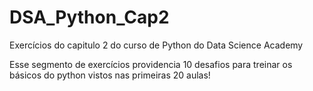 # DSA_Python_Cap2
Exercícios do capitulo 2 do curso de Python do Data Science Academy

Esse segmento de exercícios providencia 10 desafios para treinar os básicos do python vistos nas primeiras 20 aulas!
